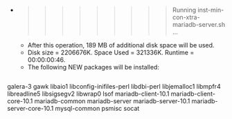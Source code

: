 * >>>>>>>>> Running inst-min-con-xtra-mariadb-server.sh ...
  * After this operation, 189 MB of additional disk space will be used.
  * Disk size = 2206676K. Space Used = 321336K. Runtime = 00:00:00:46.
  * The following NEW packages will be installed:
  ```bash
galera-3 gawk libaio1 libconfig-inifiles-perl libdbi-perl
libjemalloc1 libmpfr4 libreadline5 libsigsegv2 libwrap0
lsof mariadb-client-10.1 mariadb-client-core-10.1 mariadb-common mariadb-server
mariadb-server-10.1 mariadb-server-core-10.1 mysql-common psmisc socat
  ```
